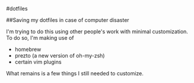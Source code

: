 #dotfiles

##Saving my dotfiles in case of computer disaster


I'm trying to do this using other people's work with minimal
customization. To do so, I'm making use of
- homebrew
- prezto (a new version of oh-my-zsh)
- certain vim plugins

What remains is a few things I still needed to customize.
